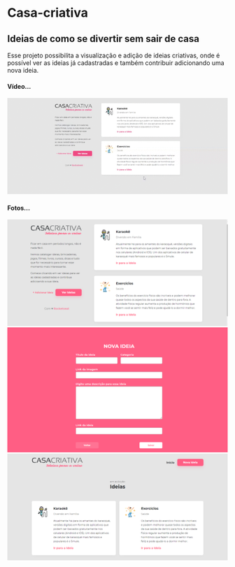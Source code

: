 # Casa-criativa
##  Ideias de como se divertir sem sair de casa


Esse projeto possibilita a visualização e adição de ideias criativas, onde é possível ver as ideias já cadastradas e também contribuir adicionando uma nova ideia.

#### Vídeo...

<img src="casa.gif">

#### Fotos...

<img width="800" alt="index.png" src="index.png">

<img width="800" alt="idea.png" src="idea.png">

<img width="800" alt="ideas.png" src="ideas.png">


